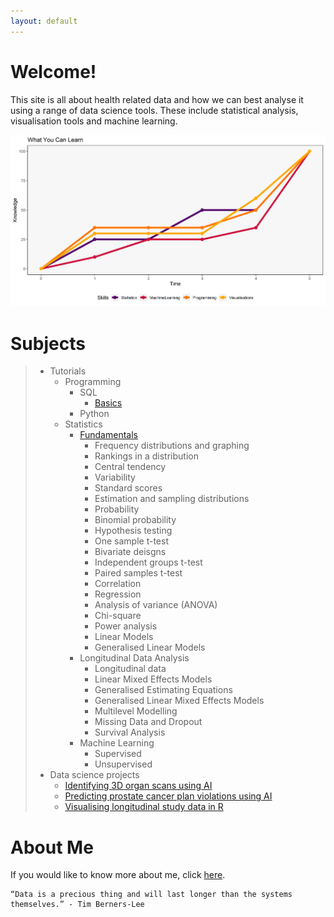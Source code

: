 ```yaml
---
layout: default
---
```



# Welcome!

This site is all about health related data and how we can best analyse it using a range of data science tools. These include statistical analysis, visualisation tools and machine learning.



![Figure 1. - Skills](index-plot.png)



# Subjects

> - Tutorials
>   - Programming
>   	- SQL
>   	  - [Basics](programming-sql-basics.md)
>   	- Python
>   - Statistics
>     - [Fundamentals](statistics-fundamentals.md)
>       - Frequency distributions and graphing
>       - Rankings in a distribution
>       - Central tendency
>       - Variability
>       - Standard scores
>       - Estimation and sampling distributions
>       - Probability
>       - Binomial probability
>       - Hypothesis testing
>       - One sample t-test
>       - Bivariate deisgns
>       - Independent groups t-test
>       - Paired samples t-test
>       - Correlation
>       - Regression
>       - Analysis of variance (ANOVA)
>       - Chi-square 
>       - Power analysis
>       - Linear Models
>       - Generalised Linear Models
>     - Longitudinal Data Analysis
>       - Longitudinal data
>       - Linear Mixed Effects Models
>       - Generalised Estimating Equations
>       - Generalised Linear Mixed Effects Models
>       - Multilevel Modelling
>       - Missing Data and Dropout
>       - Survival Analysis
>     - Machine Learning
>       - Supervised
>       - Unsupervised
> - Data science projects
>   - [Identifying 3D organ scans using AI](https://github.com/philliphungerford/dissertation)
>   - [Predicting prostate cancer plan violations using AI](https://github.com/philliphungerford/dissertation)
>   - [Visualising longitudinal study data in R](https://github.com/philliphungerford/ndarc-point-dashboard)



# About Me

If you would like to know more about me, click [here](about.md).



```
“Data is a precious thing and will last longer than the systems themselves.” - Tim Berners-Lee
```

